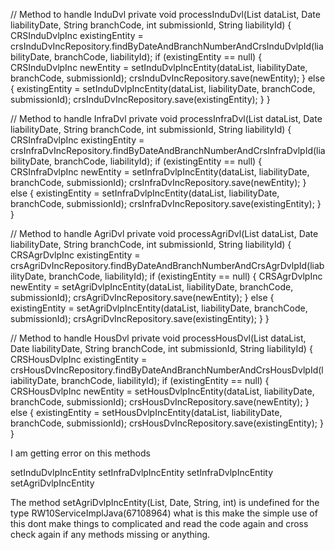 // Method to handle InduDvl
private void processInduDvl(List<String> dataList, Date liabilityDate, String branchCode, int submissionId, String liabilityId) {
    CRSInduDvlpInc existingEntity = crsInduDvIncRepository.findByDateAndBranchNumberAndCrsInduDvlpId(liabilityDate, branchCode, liabilityId);
    if (existingEntity == null) {
        CRSInduDvlpInc newEntity = setInduDvlpIncEntity(dataList, liabilityDate, branchCode, submissionId);
        crsInduDvIncRepository.save(newEntity);
    } else {
        existingEntity = setInduDvlpIncEntity(dataList, liabilityDate, branchCode, submissionId);
        crsInduDvIncRepository.save(existingEntity);
    }
}

// Method to handle InfraDvl
private void processInfraDvl(List<String> dataList, Date liabilityDate, String branchCode, int submissionId, String liabilityId) {
    CRSInfraDvlpInc existingEntity = crsInfraDvIncRepository.findByDateAndBranchNumberAndCrsInfraDvlpId(liabilityDate, branchCode, liabilityId);
    if (existingEntity == null) {
        CRSInfraDvlpInc newEntity = setInfraDvlpIncEntity(dataList, liabilityDate, branchCode, submissionId);
        crsInfraDvIncRepository.save(newEntity);
    } else {
        existingEntity = setInfraDvlpIncEntity(dataList, liabilityDate, branchCode, submissionId);
        crsInfraDvIncRepository.save(existingEntity);
    }
}

// Method to handle AgriDvl
private void processAgriDvl(List<String> dataList, Date liabilityDate, String branchCode, int submissionId, String liabilityId) {
    CRSAgrDvlpInc existingEntity = crsAgriDvIncRepository.findByDateAndBranchNumberAndCrsAgrDvlpId(liabilityDate, branchCode, liabilityId);
    if (existingEntity == null) {
        CRSAgrDvlpInc newEntity = setAgriDvlpIncEntity(dataList, liabilityDate, branchCode, submissionId);
        crsAgriDvIncRepository.save(newEntity);
    } else {
        existingEntity = setAgriDvlpIncEntity(dataList, liabilityDate, branchCode, submissionId);
        crsAgriDvIncRepository.save(existingEntity);
    }
}

// Method to handle HousDvl
private void processHousDvl(List<String> dataList, Date liabilityDate, String branchCode, int submissionId, String liabilityId) {
    CRSHousDvlpInc existingEntity = crsHousDvIncRepository.findByDateAndBranchNumberAndCrsHousDvlpId(liabilityDate, branchCode, liabilityId);
    if (existingEntity == null) {
        CRSHousDvlpInc newEntity = setHousDvlpIncEntity(dataList, liabilityDate, branchCode, submissionId);
        crsHousDvIncRepository.save(newEntity);
    } else {
        existingEntity = setHousDvlpIncEntity(dataList, liabilityDate, branchCode, submissionId);
        crsHousDvIncRepository.save(existingEntity);
    }
}

I am getting error on this methods 

setInduDvlpIncEntity
setInfraDvlpIncEntity
setInfraDvlpIncEntity
setAgriDvlpIncEntity

The method setAgriDvlpIncEntity(List<String>, Date, String, int) is undefined for the type RW10ServiceImplJava(67108964)
what is this make the simple use of this dont make things to complicated and read the code again and cross check again if any methods missing or anything.

